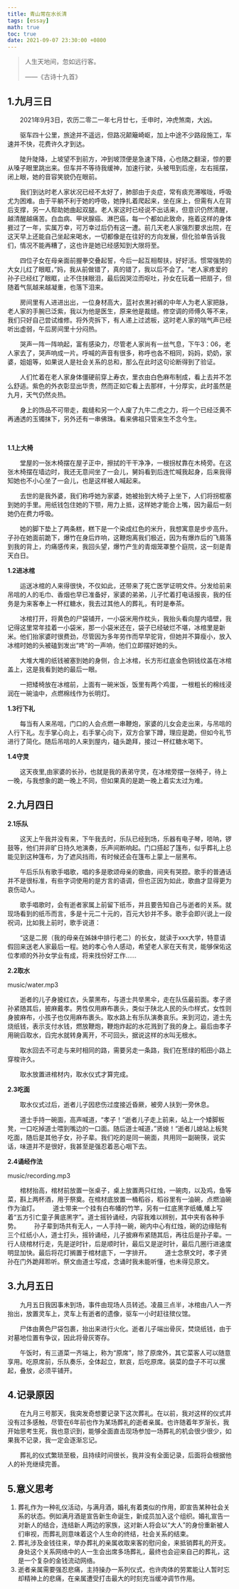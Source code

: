 ```yaml
---
title: 青山常在水长清
tags: [essay]
math: true
toc: true
date: 2021-09-07 23:30:00 +0800
---
```




> 人生天地间，忽如远行客。
>
> ——《古诗十九首》

## 1.九月三日

&emsp;&emsp;2021年9月3日，农历二零二一年七月廿七，壬申时，冲虎煞南，大凶。

&emsp;&emsp;驱车四十公里，旅途并不遥远，但路况颠簸崎岖，加上中途不少路段施工，车速并不快，花费许久才到达。

&emsp;&emsp;陡升陡降，上坡望不到前方，冲到坡顶便是急速下降，心也随之翻滚，惊的要从嗓子眼里跳出来。但车并不等待我缓神，加速行驶，头被甩到后座，左右摇摆，闭上眼，她的音容笑貌仍在眼前。

&emsp;&emsp;我们到达时老人家状况已经不太好了，肺部由于炎症，常有痰充滞喉咙，呼吸尤为困难。由于平躺不利于她的呼吸，她挣扎着爬起来，坐在床上，但需有人在背后支撑，另一人帮助她曲起双腿。老人家这时已经说不出话来，但意识仍然清醒，越清醒越痛苦。白血病、甲状腺癌、淋巴癌，每一个都如此致命，拖着这样的身体捱过了一年，实属万幸，可万幸过后仍有这一遭。前几天老人家强烈要求出院，在这天早上还能自己坐起来喝水，一切都像是在往好的方向发展，但化验单告诉我们，情况不能再糟了，这也许是她已经感知到大限将至。

&emsp;&emsp;四位子女在母亲面前握拳交叠起誓，今后一起互相帮扶，好好活。惯常强势的大女儿红了眼眶，”妈，我从前做错了，真的错了，我以后不会了。“老人家疼爱的孙子已经红了眼眶，止不住抹眼泪，最后因哭泣而呕吐，孙女在玩着一把扇子，但随着气氛越来越凝重，也落下泪来。

&emsp;&emsp;房间里有人进进出出，一位身材高大，蓝衬衣黑衬裤的中年人为老人家把脉，老人家的手腕已泛紫，我以为他是医生，原来他是裁缝。修空调的师傅久等不来，我们只好自己尝试维修。将外壳拆下，有人递上过滤板，这时老人家的喘气声已经听出虚弱，午后房间里十分闷热。

&emsp;&emsp;哭声一阵一阵响起，富有感染力，尽管老人家尚有一丝气息，下午3：06，老人家去了，哭声响成一片。呼喊的声音有很多，称呼也各不相同，妈妈，奶奶，家婆，姐姐等，如果说人是社会关系的总和，那么在此时这句论断得到了验证。

&emsp;&emsp;人们忙着在老人家身体僵硬前穿上寿衣，里衣由白色麻布制成，看上去并不怎么舒适。紫色的外衣彰显出华贵，然而正如它看上去那样，十分厚实，此时虽然是九月，天气仍然炎热。

&emsp;&emsp;身上的饰品不可带走，裁缝和另一个人废了九牛二虎之力，将一个已经泛黄不再通透的玉镯抹下，另外还有一串佛珠。看来佛祖只管来生不念今生。

&emsp;&emsp;

**1.1上大椅**

&emsp;&emsp;堂屋的一张木椅摆在屋子正中，擦拭的干干净净，一根拐杖靠在木椅旁。在这张木椅摆在墙边时，我还无意间坐了一会儿，舅妈看到后连忙喊我起身，后来我得知她也不小心坐了一会儿，也是这样被人喊起来。

&emsp;&emsp;去世的是我外婆，我们称呼她为家婆，她被抬到大椅子上坐下，人们将拐棍塞到她的手里。用纸钱包住她的下颚，用力上抵，这样她才能合上嘴，因为最后一刻她仍在费力呼吸。

&emsp;&emsp;她的脚下垫上了两条糕，糕下是一个染成红色的米升，我想寓意是步步高升。子孙在她面前跪下，爆竹在身后炸响，这鞭炮离我们极近，因为有爆炸后的飞屑落到我的背上，灼痛感传来，我回头望，爆竹产生的青烟笼罩整个庭院，这一刻是青天白日。

**1.2进冰棺**

&emsp;&emsp;运送冰棺的人来得很快，不仅如此，还带来了死亡医学证明文件。分发给前来吊唁的人的毛巾、香烟也早已准备好，家婆的弟弟，儿子忙着打电话报丧，我的任务是为来客奉上一杯红糖水，我去过其他人的葬礼，有时是奉茶。

&emsp;&emsp;冰棺打开，将黄色的尸袋铺开，一小袋米用作枕头，我抬头看向屋内墙壁，我记得这里常年挂着一小袋米，那一小袋米还在，袋子已经破烂不堪，冰棺里是新米。他们抬家婆时很费劲，尽管因为多年劳作而早早驼背，但她并不算瘦小，放入冰棺时她的头被磕到发出“咚”的一声响，他们立即摆好她的头。

&emsp;&emsp;大堆大堆的纸钱被塞到她的身侧，合上冰棺，长方形红底金色铜钱纹盖在冰棺盖上，这是我看到她的最后一眼。

&emsp;&emsp;一把矮椅放在冰棺前，上面有一碗米饭，饭里有两个鸡蛋，一根粗长的棉线浸润在一碗油中，点燃棉线作为长明灯。

**1.3行下礼**

&emsp;&emsp;每当有人来吊唁，门口的人会点燃一串鞭炮，家婆的儿女会走出来，与吊唁的人行下礼。左手掌心向上，右手掌心向下，双方合掌下蹲，理应是跪，但如今礼节进行了简化。随后吊唁的人来到屋内，磕头跪拜，接过一杯红糖水喝下。

**1.4守灵**

&emsp;&emsp;这天夜里,由家婆的长孙，也就是我的表弟守灵，在冰棺旁摆一张椅子，待上一晚，与我想象的跪一晚上不同，但如果真的是跪一晚上着实太过为难。





## 2.九月四日

**2.1乐队**

&emsp;&emsp;这天上午我并没有来，下午我去时，乐队已经到场，乐器有电子琴，唢呐，锣鼓等，他们并非旷日持久地演奏，乐声间断响起。门口搭起了篷布，似乎葬礼上总能见到这种篷布，为了遮风挡雨，有时候还会在篷布上蒙上一层黑布。

&emsp;&emsp;午后乐队有歌手唱歌，唱的多是歌颂母亲的歌曲，间夹有哭腔。歌手的普通话并不是很标准，有些字词使用的是方言的语调，但也正因为如此，歌曲才显得更为哀伤动人。

&emsp;&emsp;歌手唱歌时，会有逝者家属上前留下纸币，并且要告知自己与逝者的关系。就现场看到的纸币而言，多是十元二十元的，百元大钞并不多。歌手会即兴说上一段祝词，比如我上前时，歌手说道：

&emsp;&emsp;“这是二房（我的母亲在姊妹中排行老二）的长女，就读于xxx大学，特意请假回来送老人家最后一程。她的孝心令人感动，希望老人家在天有灵，能够保佑这位孝顺的外孙女学业有成，将来找份好工作……

**2.2取水**

<p>music/water.mp3</p>

&emsp;&emsp;逝者的儿子身披红衣，头蒙黑布，与道士共举黑伞，走在队伍最前面。孝子贤孙紧随其后，披麻戴孝。男性仅用麻布裹头，类似于陕北人民的头巾样式，女性则身披麻布，小孩子也仅用麻布裹头。取水路上有乐队演奏哀乐。来到河边，道士先烧纸钱，表示支付水钱，燃放鞭炮，鞭炮炸起的水花溅到了我的身上。最后由孝子用碗舀取水，舀完水就转身离开，不可回头，据说这样的水叫无根水。

&emsp;&emsp;取水回去不可走与来时相同的路，需要另走一条路，我们在葱绿的稻田小路上穿梭许久。

&emsp;&emsp;取水放置进棺材内，取水仪式才算完成。

**2.3吃面**

&emsp;&emsp;取水仪式过后，逝者儿子因悲伤过度接近昏厥，被旁人扶到一旁休息。

&emsp;&emsp;道士手持一碗面，高声喊道，“孝子！“逝者儿子走上前来，站上一个矮脚板凳，一口吃掉道士喂到嘴边的一口面。随后道士喊道，”贤媳！“逝者儿媳站上板凳吃面，随后是其他子女，孙子辈。我们吃的是同一碗面，共用同一副碗筷，说实话，味道并不是很好，我甚至是强忍着恶心咽下去。

**2.4诵经作法**

<p>music/recording.mp3</p>

&emsp;&emsp;棺材抬高，棺材前放置一张桌子，桌上放置两只红烛，一碗肉，以及鸡，鱼等菜，斟上两杯酒，用于祭奠。在棺材底放置一桶稻谷，稻谷里有一油碗，点燃油碗作为油灯。
&emsp;&emsp;道士带来一个挂有白布幡的竹竿，另有一红底黑字纸幡,幡上写着“五方引亡童子黄底黑字”。道士摇铃诵经，内容我难以辨别，其中夹有各种手势。
&emsp;&emsp;孙子辈到场共有无人，一人手持一碗，碗内中心有红烛，碗的边缘贴有三个红纸小人，道士打头，摇铃诵经，儿子披麻布紧随其后，再往后是孙子辈。一行人绕棺材行走，先是逆时针，后是顺时针，最后又是逆时针，最后几圈行进速度明显加快。最后将花灯搁置于棺材底下，一字排开。
&emsp;&emsp;道士念祭文时，孝子贤孙在门外跪拜聆听。祭文由道士写成，念诵时我未能听懂，也未得见原文。

## 3.九月五日

&emsp;&emsp;九月五日我因事未到场，事件由现场人员转述。凌晨三点半，冰棺由八人一齐抬出，放置灵车上，灵车上有逝者的遗像，驱车一小时赶往殡仪馆。

&emsp;&emsp;尸体由黄色尸袋包裹，抬出来进行火化。逝者儿子端出骨灰，焚烧纸钱，由于对墓地位置有争议，因此将骨灰寄存。

&emsp;&emsp;午饭时，有三道菜一齐端上，称为“原席”，除了原席外，其它菜客人可以随意享用。吃原席前，乐队奏乐，全体起立，默哀，后吃原席。装菜的盘子不可以摞起，叠放，必须平铺开。

## 4.记录原因

&emsp;&emsp;在九月三号那天，我突发奇想要记录下这次葬礼。在以前，我对这样的仪式并没有过多感触，尽管在6年前也作为某场葬礼的逝者亲属。也许随着年岁渐长，我开始思考生死，我也意识到，能够全面直击现场参加一场葬礼的机会很少很少，如果我不记录，我一定会逐渐忘记。

&emsp;&emsp;葬礼的仪式繁琐至极，且持续时间很长，我并没有全面记录，后面将会根据他人的补充继续完善。

## 5.意义思考

1. 葬礼作为一种礼仪活动，与满月酒，婚礼有着类似的作用，即宣告某种社会关系的状态。例如满月酒是宣告新生命诞生，新成员加入这个组织。婚礼宣告一对新人的结合，连结新人两边的家族，这对新人将会以“大人”的身份重新被人们审视，而葬礼则意味着这个人生命的终结，社会关系的结束。
2. 葬礼涉及金钱往来，举办葬礼的亲属收取来客的慰问金，来抵销葬礼的开支。身处这个关系网络中的人一生会出席多场葬礼，最终也会迎来自己的葬礼，这是一个复杂的金钱流动网络。
3. 逝者亲属需要强忍悲痛，主持操办一系列仪式，也许肉体的劳累能让人暂时忘却精神上的悲痛，在亲属遭受打击最大的时刻充当缓冲调节作用。









